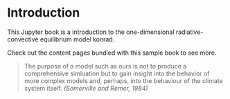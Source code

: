 # Introduction

This Jupyter book is a introduction to the one-dimensional radiative-convective
equilibrium model konrad.

Check out the content pages bundled with this sample book to see more.

> The purpose of a model such as ours is not to produce a comprehensive
> simluation but to gain insight into the behavior of more complex models
> and, perhaps, into the behaviour of the climate system itself.
> _(Somerville and Remer, 1984)_
